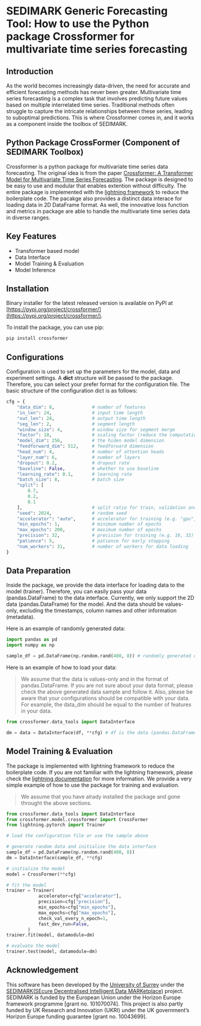 # SEDIMARK Generic Forecasting Tool: How to use the Python package Crossformer for multivariate time series forecasting

## Introduction

As the world becomes increasingly data-driven, the need for accurate and efficient forecasting methods has never been greater. Multivariate time series forecasting is a complex task that involves predicting future values based on multiple interrelated time series. Traditional methods often struggle to capture the intricate relationships between these series, leading to suboptimal predictions. This is where Crossformer comes in, and it works as a component inside the toolbox of SEDIMARK. 

## Python Package CrossFormer (Component of SEDIMARK Toolbox)

Crossformer is a python package for multivariate time series data forecasting. The original idea is from the paper [Crossformer: A Transformer Model for Multivariate Time Series Forecasting](https://openreview.net/forum?id=vSVLM2j9eie). The package is designed to be easy to use and modular that enables extention without difficulty. The entire package is implemented with the [lightning framework](https://pytorch-lightning.readthedocs.io/en/stable/) to reduce the boilerplate code. The pacakge also provides a distinct data interace for loading data in 2D DataFrame format. As well, the innovative loss function and metrics in package are able to handle the multivariate time series data in diverse ranges.

## Key Features

- Transformer based model
- Data Interface
- Model Training & Evaluation
- Model Inference

## Installation

Binary installer for the latest released version is available on PyPI at [https://pypi.org/project/crossformer/](https://pypi.org/project/crossformer/).

To install the package, you can use pip:

```bash
pip install crossformer
```

## Configurations

Configuration is used to set up the parameters for the model, data and experiment settings. A **dict** structure will be passed to the package. Therefore, you can select your prefer format for the configuration file. The basic structure of the configuration dict is as follows:

```python
cfg = {
    "data_dim": 8,              # number of features
    "in_len": 24,               # input time length
    "out_len": 24,              # output time length
    "seg_len": 2,               # segment length
    "window_size": 4,           # window size for segment merge
    "factor": 10,               # scaling factor (reduce the computation)
    "model_dim": 256,           # the hiden model dimension
    "feedforward_dim": 512,     # feedforward dimension
    "head_num": 4,              # number of attention heads
    "layer_num": 6,             # number of layers
    "dropout": 0.2,             # dropout rate
    "baseline": False,          # whether to use baseline
    "learning_rate": 0.1,       # learning rate
    "batch_size": 8,            # batch size
    "split": [
        0.7,
        0.2,
        0.1
    ],                          # split ratio for train, validation and test
    "seed": 2024,               # random seed
    "accelerator": "auto",      # accelerator for training (e.g. "gpu", "cpu", "tpu")
    "min_epochs": 1,            # minimum number of epochs
    "max_epochs": 200,          # maximum number of epochs
    "precision": 32,            # precision for training (e.g. 16, 32)
    "patience": 5,              # patience for early stopping
    "num_workers": 31,          # number of workers for data loading
}
```

## Data Preparation

Inside the package, we provide the data interface for loading data to the model (trainer). Therefore, you can easily pass your data (pandas.DataFrame) to the data interface. Currently, we only support the 2D data (pandas.DataFrame) for the model. And the data should be values-only, excluding the timestamps, column names and other information (metadata). 

Here is an example of randomly generated data:
```python
import pandas as pd
import numpy as np

sample_df = pd.DataFrame(np.random.rand(400, 8)) # randomly generated data 400 time steps and 8 features
```

Here is an example of how to load your data:
> We assume that the data is values-only and in the format of pandas.DataFrame. If you are not sure about your data format, please check the above generated data sample and follow it. Also, please be aware that your configurations should be compatible with your data. For example, the data_dim should be equal to the number of features in your data.

```python
from crossformer.data_tools import DataInterface

dm = data = DataInterface(df, **cfg) # df is the data (pandas.DataFrame) and cfg is the configuration dict
```

## Model Training & Evaluation
The package is implemented with lightning framework to reduce the boilerplate code. If you are not familiar with the lightning framework, please check the [lightning documentation](https://pytorch-lightning.readthedocs.io/en/stable/) for more information. We provide a very simple example of how to use the package for training and evaluation. 

> We assume that you have alrady installed the package and gone throught the above sections.

```python
from crossformer.data_tools import DataInterface
from crossformer.model.crossformer import CrossFormer
from lightning.pytorch import Trainer

# load the configuration file or use the sample above

# generate random data and initialize the data interface
sample_df = pd.DataFrame(np.random.rand(400, 8))
dm = DataInterface(sample_df, **cfg) 

# initialize the model
model = CrossFormer(**cfg)

# fit the model
trainer = Trainer(
            accelerator=cfg["accelerator"],
            precision=cfg["precision"],
            min_epochs=cfg["min_epochs"],
            max_epochs=cfg["max_epochs"],
            check_val_every_n_epoch=1,
            fast_dev_run=False,
        )
trainer.fit(model, datamodule=dm)

# evaluate the model
trainer.test(model, datamodule=dm)
```

## Acknowledgement

This software has been developed by the [University of Surrey](https://www.surrey.ac.uk/) under the [SEDIMARK(SEcure Decentralised Intelligent Data MARKetplace)](https://sedimark.eu/) project. SEDIMARK is funded by the European Union under the Horizon Europe framework programme [grant no. 101070074]. This project is also partly funded by UK Research and Innovation (UKRI) under the UK government’s Horizon Europe funding guarantee [grant no. 10043699].
